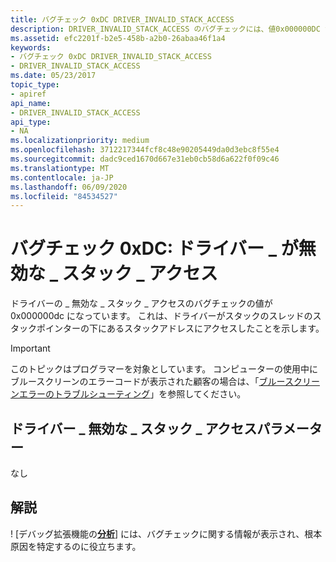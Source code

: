 ```yaml
---
title: バグチェック 0xDC DRIVER_INVALID_STACK_ACCESS
description: DRIVER_INVALID_STACK_ACCESS のバグチェックには、値0x000000DC があります。 これは、ドライバーがスタックのスレッドのスタックポインターの下にあるスタックアドレスにアクセスしたことを示します。
ms.assetid: efc2201f-b2e5-458b-a2b0-26abaa46f1a4
keywords:
- バグチェック 0xDC DRIVER_INVALID_STACK_ACCESS
- DRIVER_INVALID_STACK_ACCESS
ms.date: 05/23/2017
topic_type:
- apiref
api_name:
- DRIVER_INVALID_STACK_ACCESS
api_type:
- NA
ms.localizationpriority: medium
ms.openlocfilehash: 3712217344fcf8c48e90205449da0d3ebc8f55e4
ms.sourcegitcommit: dadc9ced1670d667e31eb0cb58d6a622f0f09c46
ms.translationtype: MT
ms.contentlocale: ja-JP
ms.lasthandoff: 06/09/2020
ms.locfileid: "84534527"
---
```

# <a name="bug-check-0xdc-driver_invalid_stack_access"></a>バグチェック 0xDC: ドライバー \_ が無効な \_ スタック \_ アクセス


ドライバーの \_ 無効な \_ スタック \_ アクセスのバグチェックの値が0x000000dc になっています。 これは、ドライバーがスタックのスレッドのスタックポインターの下にあるスタックアドレスにアクセスしたことを示します。

> [!IMPORTANT]
> このトピックはプログラマーを対象としています。 コンピューターの使用中にブルースクリーンのエラーコードが表示された顧客の場合は、「[ブルースクリーンエラーのトラブルシューティング](https://www.windows.com/stopcode)」を参照してください。


## <a name="driver_invalid_stack_access-parameters"></a>ドライバー \_ 無効な \_ スタック \_ アクセスパラメーター


なし

 
## <a name="remarks"></a>解説
! [デバッグ拡張機能の[**分析**](-analyze.md)] には、バグチェックに関する情報が表示され、根本原因を特定するのに役立ちます。
 




